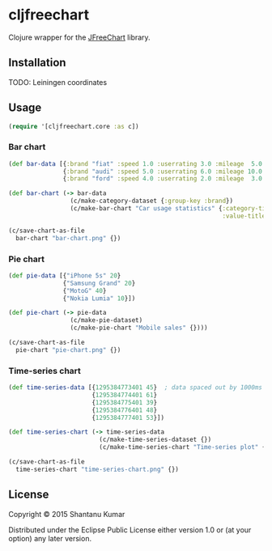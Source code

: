 # cljfreechart

Clojure wrapper for the [JFreeChart](http://www.jfree.org/jfreechart/) library.


## Installation

TODO: Leiningen coordinates


## Usage

```clojure
(require '[cljfreechart.core :as c])
```

### Bar chart

```clojure
(def bar-data [{:brand "fiat" :speed 1.0 :userrating 3.0 :mileage  5.0 :safety 5.0}
               {:brand "audi" :speed 5.0 :userrating 6.0 :mileage 10.0 :safety 4.0}
               {:brand "ford" :speed 4.0 :userrating 2.0 :mileage  3.0 :safety 6.0}])

(def bar-chart (-> bar-data
                 (c/make-category-dataset {:group-key :brand})
                 (c/make-bar-chart "Car usage statistics" {:category-title "Category"
                                                           :value-title "Score"})))

(c/save-chart-as-file
  bar-chart "bar-chart.png" {})
```

### Pie chart

```clojure
(def pie-data [{"iPhone 5s" 20}
               {"Samsung Grand" 20}
               {"MotoG" 40}
               {"Nokia Lumia" 10}])

(def pie-chart (-> pie-data
                 (c/make-pie-dataset)
                 (c/make-pie-chart "Mobile sales" {})))

(c/save-chart-as-file
  pie-chart "pie-chart.png" {})
```

### Time-series chart

```clojure
(def time-series-data [{1295384773401 45}  ; data spaced out by 1000ms so that it can fit in as :second
                       {1295384774401 61}
                       {1295384775401 39}
                       {1295384776401 48}
                       {1295384777401 53}])

(def time-series-chart (-> time-series-data
                         (c/make-time-series-dataset {})
                         (c/make-time-series-chart "Time-series plot" {})))

(c/save-chart-as-file
  time-series-chart "time-series-chart.png" {})
```

## License

Copyright © 2015 Shantanu Kumar

Distributed under the Eclipse Public License either version 1.0 or (at
your option) any later version.
